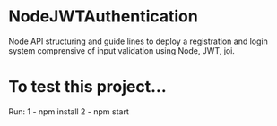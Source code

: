 # NodeJWTAuthentication
Node API structuring and guide lines to deploy a registration and login system comprensive of input validation using Node, JWT, joi. 


# To test this project...
Run:
  1 - npm install
  2 - npm start
